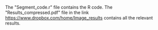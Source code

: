 The "Segment_code.r" file contains the R code. The "Results_compressed.pdf" file in the link https://www.dropbox.com/home/Image_results contains all the relevant results.
